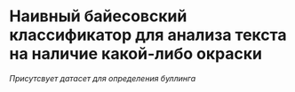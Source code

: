 # Наивный байесовский классификатор для анализа текста на наличие какой-либо окраски

_Присутсвует датасет для определения буллинга_